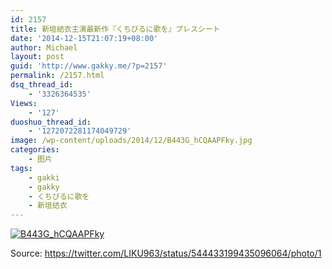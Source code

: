 ```yaml
---
id: 2157
title: 新垣結衣主演最新作『くちびるに歌を』プレスシート
date: '2014-12-15T21:07:19+08:00'
author: Michael
layout: post
guid: 'http://www.gakky.me/?p=2157'
permalink: /2157.html
dsq_thread_id:
    - '3326364535'
Views:
    - '127'
duoshuo_thread_id:
    - '1272072281174049729'
image: /wp-content/uploads/2014/12/B443G_hCQAAPFky.jpg
categories:
    - 图片
tags:
    - gakki
    - gakky
    - くちびるに歌を
    - 新垣结衣
---
```


[![B443G_hCQAAPFky](http://www.yui-aragaki.org/wp-content/uploads/2014/12/B443G_hCQAAPFky.jpg)](http://www.yui-aragaki.org/wp-content/uploads/2014/12/B443G_hCQAAPFky.jpg "B443G_hCQAAPFky")

Source: https://twitter.com/LIKU963/status/544433199435096064/photo/1
